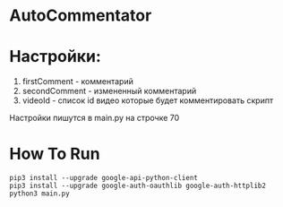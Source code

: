 # AutoCommentator
# Настройки:
1. firstComment - комментарий 
2. secondComment - измененный комментарий
3. videoId - список id видео которые будет комментировать скрипт

Настройки пишутся в main.py на строчке 70
# How To Run
```
pip3 install --upgrade google-api-python-client
pip3 install --upgrade google-auth-oauthlib google-auth-httplib2
python3 main.py
```

